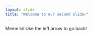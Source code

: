 ```yaml
---
layout: slide
title: "Welcome to our second slide!"
---
```

Meme lol
Use the left arrow to go back!
